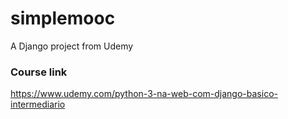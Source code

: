 # simplemooc
A Django project from Udemy

### Course link
https://www.udemy.com/python-3-na-web-com-django-basico-intermediario
